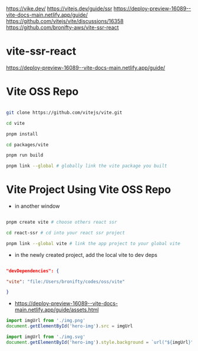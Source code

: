 
https://vike.dev/
https://vitejs.dev/guide/ssr
https://deploy-preview-16089--vite-docs-main.netlify.app/guide/
https://github.com/vitejs/vite/discussions/16358
https://github.com/bronifty-aws/vite-ssr-react

# vite-ssr-react

https://deploy-preview-16089--vite-docs-main.netlify.app/guide/

  

# Vite OSS Repo

  

```bash

git clone https://github.com/vitejs/vite.git

cd vite

pnpm install

cd packages/vite

pnpm run build

pnpm link --global # globally link the vite package you built

```

  

# Vite Project Using Vite OSS Repo

  

- in another window

```bash

pnpm create vite # choose others react ssr

cd react-ssr # cd into your react ssr project

pnpm link --global vite # link the app project to your global vite

```

- in the newly created project, add the local vite to dev deps

```json

"devDependencies": {

"vite": "file:/Users/bronifty/codes/oss/vite"

}

```

- https://deploy-preview-16089--vite-docs-main.netlify.app/guide/assets.html
```ts
import imgUrl from './img.png'
document.getElementById('hero-img').src = imgUrl

import imgUrl from './img.svg'
document.getElementById('hero-img').style.background = `url("${imgUrl}")`
```

